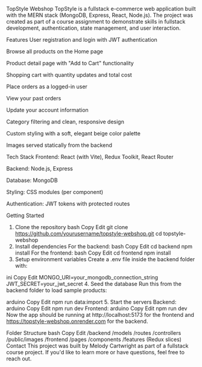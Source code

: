 TopStyle Webshop
TopStyle is a fullstack e-commerce web application built with the MERN stack (MongoDB, Express, React, Node.js). The project was created as part of a course assignment to demonstrate skills in fullstack development, authentication, state management, and user interaction.

Features
User registration and login with JWT authentication

Browse all products on the Home page

Product detail page with "Add to Cart" functionality

Shopping cart with quantity updates and total cost

Place orders as a logged-in user

View your past orders

Update your account information

Category filtering and clean, responsive design

Custom styling with a soft, elegant beige color palette

Images served statically from the backend

Tech Stack
Frontend: React (with Vite), Redux Toolkit, React Router

Backend: Node.js, Express

Database: MongoDB

Styling: CSS modules (per component)

Authentication: JWT tokens with protected routes

Getting Started
1. Clone the repository
bash
Copy
Edit
git clone https://github.com/yourusername/topstyle-webshop.git
cd topstyle-webshop
2. Install dependencies
For the backend:
bash
Copy
Edit
cd backend
npm install
For the frontend:
bash
Copy
Edit
cd frontend
npm install
3. Setup environment variables
Create a .env file inside the backend folder with:

ini
Copy
Edit
MONGO_URI=your_mongodb_connection_string
JWT_SECRET=your_jwt_secret
4. Seed the database
Run this from the backend folder to load sample products:

arduino
Copy
Edit
npm run data:import
5. Start the servers
Backend:
arduino
Copy
Edit
npm run dev
Frontend:
arduino
Copy
Edit
npm run dev
Now the app should be running at http://localhost:5173 for the frontend and https://topstyle-webshop.onrender.com for the backend.

Folder Structure
bash
Copy
Edit
/backend
  /models
  /routes
  /controllers
  /public/images
/frontend
  /pages
  /components
  /features (Redux slices)
Contact
This project was built by Melody Cartwright as part of a fullstack course project. If you'd like to learn more or have questions, feel free to reach out.

